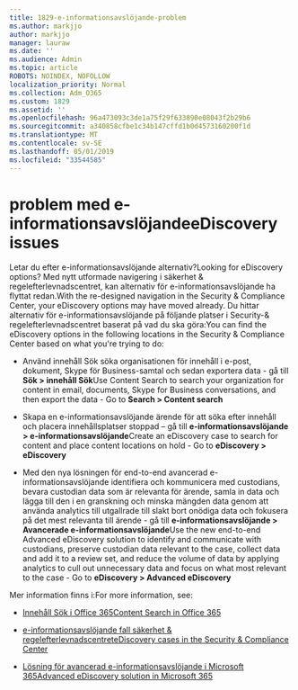 ```yaml
---
title: 1829-e-informationsavslöjande-problem
ms.author: markjjo
author: markjjo
manager: lauraw
ms.date: ''
ms.audience: Admin
ms.topic: article
ROBOTS: NOINDEX, NOFOLLOW
localization_priority: Normal
ms.collection: Adm_O365
ms.custom: 1829
ms.assetid: ''
ms.openlocfilehash: 96a473093c3de1a75f29f633890e08043f2b29b6
ms.sourcegitcommit: a340858cfbe1c34b147cffd1b0d4573160200f1d
ms.translationtype: MT
ms.contentlocale: sv-SE
ms.lasthandoff: 05/01/2019
ms.locfileid: "33544585"
---
```

# <a name="ediscovery-issues"></a><span data-ttu-id="4a0b4-102">problem med e-informationsavslöjande</span><span class="sxs-lookup"><span data-stu-id="4a0b4-102">eDiscovery issues</span></span>

<span data-ttu-id="4a0b4-103">Letar du efter e-informationsavslöjande alternativ?</span><span class="sxs-lookup"><span data-stu-id="4a0b4-103">Looking for eDiscovery options?</span></span> <span data-ttu-id="4a0b4-104">Med nytt utformade navigering i säkerhet & regelefterlevnadscentret, kan alternativ för e-informationsavslöjande ha flyttat redan.</span><span class="sxs-lookup"><span data-stu-id="4a0b4-104">With the re-designed navigation in the Security & Compliance Center, your eDiscovery options may have moved already.</span></span>  <span data-ttu-id="4a0b4-105">Du hittar alternativ för e-informationsavslöjande på följande platser i Security-& regelefterlevnadscentret baserat på vad du ska göra:</span><span class="sxs-lookup"><span data-stu-id="4a0b4-105">You can find the eDiscovery options in the following locations in the Security & Compliance Center based on what you're trying to do:</span></span>

- <span data-ttu-id="4a0b4-106">Använd innehåll Sök söka organisationen för innehåll i e-post, dokument, Skype för Business-samtal och sedan exportera data - gå till **Sök > innehåll Sök**</span><span class="sxs-lookup"><span data-stu-id="4a0b4-106">Use Content Search to search your organization for content in email, documents, Skype for Business conversations, and then export the data - Go to **Search > Content search**</span></span>

- <span data-ttu-id="4a0b4-107">Skapa en e-informationsavslöjande ärende för att söka efter innehåll och placera innehållsplatser stoppad – gå till **e-informationsavslöjande > e-informationsavslöjande**</span><span class="sxs-lookup"><span data-stu-id="4a0b4-107">Create an eDiscovery case to search for content and place content locations on hold - Go to **eDiscovery > eDiscovery**</span></span>

- <span data-ttu-id="4a0b4-108">Med den nya lösningen för end-to-end avancerad e-informationsavslöjande identifiera och kommunicera med custodians, bevara custodian data som är relevanta för ärende, samla in data och lägga till den i en granskning och minska mängden data genom att använda analytics till utgallrade till slakt bort onödiga data och fokusera på det mest relevanta till ärende - gå till **e-informationsavslöjande > Avancerade e-informationsavslöjande**</span><span class="sxs-lookup"><span data-stu-id="4a0b4-108">Use the new end-to-end Advanced eDiscovery solution to identify and communicate with custodians, preserve custodian data relevant to the case, collect data and add it to a review set, and reduce the volume of data by applying analytics to cull out unnecessary data and focus on what most relevant to the case -  Go to **eDiscovery > Advanced eDiscovery**</span></span>

<span data-ttu-id="4a0b4-109">Mer information finns i:</span><span class="sxs-lookup"><span data-stu-id="4a0b4-109">For more information, see:</span></span>

- [<span data-ttu-id="4a0b4-110">Innehåll Sök i Office 365</span><span class="sxs-lookup"><span data-stu-id="4a0b4-110">Content Search in Office 365</span></span>](https://docs.microsoft.com/office365/securitycompliance/content-search)

- [<span data-ttu-id="4a0b4-111">e-informationsavslöjande fall säkerhet & regelefterlevnadscentret</span><span class="sxs-lookup"><span data-stu-id="4a0b4-111">eDiscovery cases in the Security & Compliance Center</span></span>](https://docs.microsoft.com/office365/securitycompliance/ediscovery-cases)

- [<span data-ttu-id="4a0b4-112">Lösning för avancerad e-informationsavslöjande i Microsoft 365</span><span class="sxs-lookup"><span data-stu-id="4a0b4-112">Advanced eDiscovery solution in Microsoft 365</span></span>](https://docs.microsoft.com/office365/securitycompliance/compliance20/overview-ediscovery-20)
